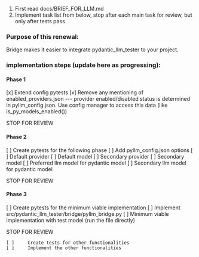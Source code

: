 1) First read
docs/BRIEF_FOR_LLM.md
2) Implement task list from below, stop after each main task for review, but only after tests pass

### Purpose of this renewal:
Bridge makes it easier to integrate pydantic_llm_tester to your project. 

### implementation steps (update here as progressing):
#### Phase 1
[x]   Extend config pytests
[x]   Remove any mentioning of enabled_providers.json --- provider enabled/disabled status is determined in pyllm_config.json. Use config manager to access this data (like is_py_models_enabled())

STOP FOR REVIEW

#### Phase 2
[ ]   Create pytests for the following phase
[ ]   Add pyllm_config.json options
    [ ]     Default provider
    [ ]     Default model
    [ ]     Secondary provider
    [ ]     Secondary model
    [ ]     Preferred llm model for pydantic model
    [ ]     Secondary llm model for pydantic model

STOP FOR REVIEW

#### Phase 3
[ ]   Create pytests for the minimum viable implementation
[ ]   Implement src/pydantic_llm_tester/bridge/pyllm_bridge.py
    [ ]     Minimum viable implementation with test model (run the file directly)

STOP FOR REVIEW

    [ ]     Create tests for other functionalities
    [ ]     Implement the other functionalities
